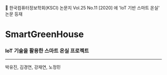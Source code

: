 :book: 한국컴퓨터정보학회(KSCI) 논문지 Vol.25 No.11 [2020] 에 'IoT 기반 스마트 온실' 논문 등재
# SmartGreenHouse
### IoT 기술을 활용한 스마트 온실 프로젝트
--------------------------------------
박유진, 김경연, 강재연, 노정민